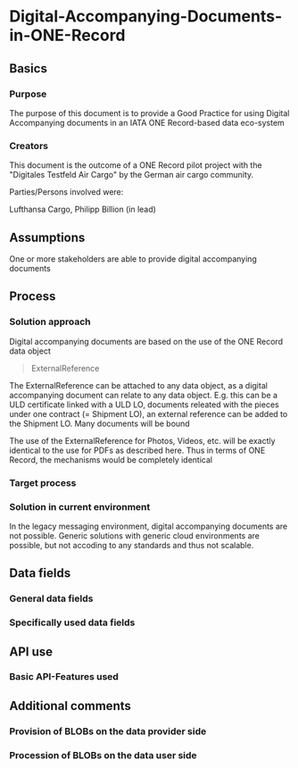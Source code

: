 # Digital-Accompanying-Documents-in-ONE-Record

## Basics

### Purpose 
The purpose of this document is to provide a Good Practice for using Digital Accompanying documents in an IATA ONE Record-based data eco-system

### Creators
This document is the outcome of a ONE Record pilot project with the "Digitales Testfeld Air Cargo" by the German air cargo community.

Parties/Persons involved were:

Lufthansa Cargo, Philipp Billion (in lead)




## Assumptions
One or more stakeholders are able to provide digital accompanying documents


## Process

### Solution approach

Digital accompanying documents are based on the use of the ONE Record data object 

>ExternalReference

The ExternalReference can be attached to any data object, as a digital accompanying document can relate to any data object. E.g. this can be a ULD certificate linked with a ULD LO, documents releated with the pieces under one contract (= Shipment LO), an external reference can be added to the Shipment LO. Many documents will be bound 

The use of the ExternalReference for Photos, Videos, etc. will be exactly identical to the use for PDFs as described here. Thus in terms of ONE Record, the mechanisms would be completely identical

### Target process

### Solution in current environment

In the legacy messaging environment, digital accompanying documents are not possible. Generic solutions with generic cloud environments are possible, but not accoding to any standards and thus not scalable.

## Data fields

### General data fields

### Specifically used data fields

## API use

### Basic API-Features used

## Additional comments

### Provision of BLOBs on the data provider side

### Procession of BLOBs on the data user side 
